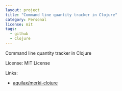 ```yaml
---
layout: project
title: "Command line quantity tracker in Clojure"
category: Personal
license: mit
tags:
  - github
  - Clojure
---
```


Command line quantity tracker in Clojure

License: MIT License

Links:

* [aquilax/merki-clojure](https://github.com/aquilax/merki-clojure)
